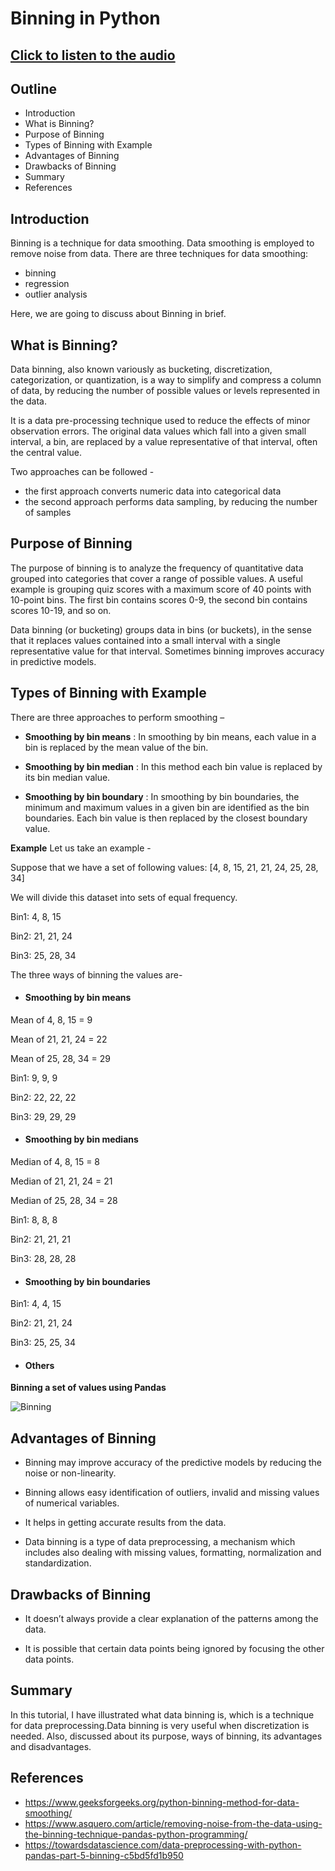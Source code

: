 # **Binning in Python**

## [Click to listen to the audio](https://drive.google.com/file/d/19BiiJ9R8sAFmtfPQ1UytS61Rb-Gc0rFL/view?usp=sharing) 

## **Outline**
+ Introduction
+ What is Binning?
+ Purpose of Binning
+ Types of Binning with Example
+ Advantages of Binning
+ Drawbacks of Binning
+ Summary
+ References

## **Introduction**

Binning is a technique for data smoothing. Data smoothing is employed to remove noise from data. 
There are three techniques for data smoothing:
+ binning
+ regression
+ outlier analysis

Here, we are going to discuss about Binning in brief.

## **What is Binning?**

Data binning, also known variously as bucketing, discretization, categorization, or quantization, is a way to simplify and compress a column of data, by reducing the number of possible values or levels represented in the data.

It is a data pre-processing technique used to reduce the effects of minor observation errors. The original data values which fall into a given small interval, a bin, are replaced by a value representative of that interval, often the central value.

Two approaches can be followed -
+ the first approach converts numeric data into categorical data
+ the second approach performs data sampling, by reducing the number of samples


## **Purpose of Binning**

The purpose of binning is to analyze the frequency of quantitative data grouped into categories that cover a range of possible values. 
A useful example is grouping quiz scores with a maximum score of 40 points with 10-point bins. The first bin contains scores​ 0-9, the second bin contains scores 10-19, and so on.

Data binning (or bucketing) groups data in bins (or buckets), in the sense that it replaces values contained into a small interval with a single representative value for that interval. Sometimes binning improves accuracy in predictive models.




## **Types of Binning with Example**

There are three approaches to perform smoothing –

+ **Smoothing by bin means** : In smoothing by bin means, each value in a bin is replaced by the mean value of the bin.

+ **Smoothing by bin median** : In this method each bin value is replaced by its bin median value.

+ **Smoothing by bin boundary** : In smoothing by bin boundaries, the minimum and maximum values in a given bin are identified as the bin boundaries. Each bin value is then replaced by the closest boundary value.

 **Example**
Let us take an example -

Suppose that we have a set of following values: [4, 8, 15, 21, 21, 24, 25, 28, 34]

We will divide this dataset into sets of equal frequency.

Bin1: 4, 8, 15

Bin2: 21, 21, 24

Bin3: 25, 28, 34

The three ways of binning the values are-

+ #### Smoothing by bin means

Mean of 4, 8, 15 = 9

Mean of 21, 21, 24 = 22

Mean of 25, 28, 34 = 29

Bin1: 9, 9, 9

Bin2: 22, 22, 22

Bin3: 29, 29, 29

+ #### Smoothing by bin medians

Median of 4, 8, 15 = 8

Median of 21, 21, 24 = 21

Median of 25, 28, 34 = 28

Bin1: 8, 8, 8

Bin2: 21, 21, 21

Bin3: 28, 28, 28

+ #### Smoothing by bin boundaries

Bin1: 4, 4, 15

Bin2: 21, 21, 24

Bin3: 25, 25, 34

+ #### Others
**Binning a set of values using Pandas**

![Binning](https://cdn-images-1.medium.com/max/1000/1*RFYo6GWG-EzxBIo_-DewJQ.png)



## **Advantages of Binning**

+ Binning may improve accuracy of the predictive models by reducing the noise or non-linearity.

+ Binning allows easy identification of outliers, invalid and missing values of numerical variables.

+ It helps in getting accurate results from the data.

+ Data binning is a type of data preprocessing, a mechanism which includes also dealing with missing values, formatting, normalization and standardization.

## **Drawbacks of Binning**

+ It doesn’t always provide a clear explanation of the patterns among the data.

+ It is possible that certain data points being ignored by focusing the other data points.


## **Summary**

In this tutorial, I have illustrated what data binning is, which is a technique for data preprocessing.Data binning is very useful when discretization is needed.
Also, discussed about its purpose, ways of binning, its advantages and disadvantages.


## **References**
+ https://www.geeksforgeeks.org/python-binning-method-for-data-smoothing/
+ https://www.asquero.com/article/removing-noise-from-the-data-using-the-binning-technique-pandas-python-programming/
+ https://towardsdatascience.com/data-preprocessing-with-python-pandas-part-5-binning-c5bd5fd1b950

